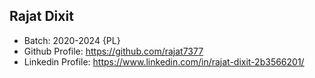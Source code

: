 ## Rajat Dixit
- Batch: 2020-2024 {PL}
- Github Profile: https://github.com/rajat7377
- Linkedin Profile: https://www.linkedin.com/in/rajat-dixit-2b3566201/
